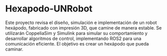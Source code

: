 # Hexapodo-UNRobot
Este proyecto revisa el diseño, simulación e implementación de un robot hexápodo, fabricado con impresión 3D, que camine de manera estable. Se utilizarán CoppeliaSim y Simulink para simular su comportamiento y desarrollar algoritmos de control, implementando ROS2 para una comunicación eficiente. El objetivo es crear un hexápodo que pueda caminar.
